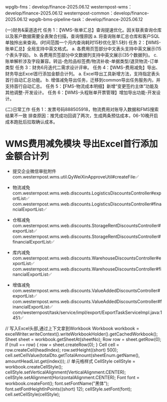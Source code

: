 
wpglb-fms：develop/finance-2025.06.12
westernpost-wms：develop/finance-2025.06.12
westernpost-common：develop/finance-2025.06.12
wpglb-bms-pipeline-task：develop/finance-2025.06.12




(一)财务&渠道迭代
任务 1：【WMS-账单汇总】查询提速优化。因关联表查询仓库以及客户数据需要全表聚合扫描，查询慢原因
    a. 将查询账单汇总仓库和客户SQL单独拎出来查询。(时间范围一个月内查询耗时15秒优化至1.5秒)
任务 2：【WMS-账单汇总】全局支持中英文格式。
    a. 各费用页签部分中文表头支持中英文展示(15个表头字段)。
    b. 各费用页签部分中文数据列支持中英文展示(35个数据列)。
    c. 账单解析涉及字段兼容。转运-危险品标签费/物流补收-单据类型/退货物流-订单类型
任务 3：财务6月迭代二需求设计评审。
任务 4：【WMS-费用减免】导出、财务导出Excel首行添加金额合计列。
    a. Excel导出工具新增方法，支持指定表头首行自动汇总功能。
    b. 增值减免导出任务，迁移到common导出任务服务内，并支持首行自动汇总。
任务 5：【FMS-物流成本明细】新增“变更签约主体”功能及其他调整-开发设计。
任务 6：【WMS-头程账单开票管理】增加导出功能-开发设计。

(二)日常工作
任务 1：发票号码888505918，物流费用对账导入数据和FMS搜索结果不一致
    排查原因：推凭成功回调了两次，生成两条预估成本，06-10晚开启成本跑批后拉取确认成本。





# WMS费用减免模块 导出Excel首行添加金额合计列
- 提交企业微信审批附件
com.westernpost.wms.util.QyWeiXinApproveUtil#createFile✅

- 物流减免
com.westernpost.wms.web.discounts.LogisticsDiscountsController#exportList✅
com.westernpost.wms.web.discounts.LogisticsDiscountsController#financialExportList✅

- 仓租减免
com.westernpost.wms.web.discounts.StorageRentDiscountsController#exportList✅
com.westernpost.wms.web.discounts.StorageRentDiscountsController#financialExportList✅

- 库内减免
com.westernpost.wms.web.discounts.WarehouseDiscountsController#exportList✅
com.westernpost.wms.web.discounts.WarehouseDiscountsController#financialExportList✅

- 增值减免
com.westernpost.wms.web.discounts.ValueAddedDiscountsController#exportList✅
com.westernpost.wms.web.discounts.ValueAddedDiscountsController#financialExportList✅
com/westernpost/task/service/impl/export/ExportTaskServiceImpl.java:1451✅




// 写入Excel头部,通过上下文拿到Workbook
Workbook workbook = excelWriter.writeContext().writeWorkbookHolder().getCachedWorkbook();
Sheet sheet = workbook.getSheetAt(sheetNo);
Row row = sheet.getRow(0);
if (null == row) {
    row = sheet.createRow(0);
}
Cell cell = row.createCell(headIndex);
row.setHeight((short) 500);
cell.setCellValue(totalDto.getTotalAmount(sheetEnum.getName(), amountHeadList.get(index)));
// 单元格样式
CellStyle cellStyle = workbook.createCellStyle();
cellStyle.setVerticalAlignment(VerticalAlignment.CENTER);
cellStyle.setAlignment(HorizontalAlignment.CENTER);
Font font = workbook.createFont();
font.setFontName("黑体");
font.setFontHeightInPoints((short) 12);
cellStyle.setFont(font);
cell.setCellStyle(cellStyle);